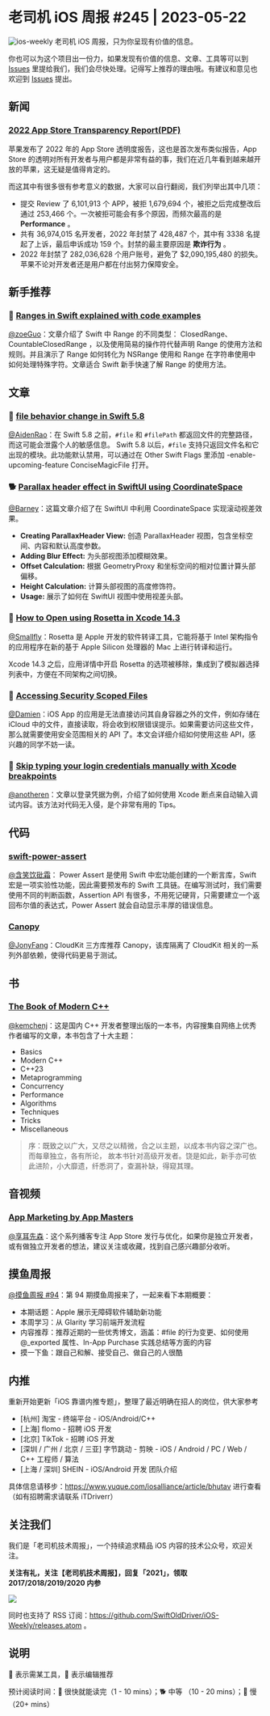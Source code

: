 # 老司机 iOS 周报 #245 | 2023-05-22

![ios-weekly](https://github.com/SwiftOldDriver/iOS-Weekly/blob/master/assets/ios-weekly.png?raw=true)
老司机 iOS 周报，只为你呈现有价值的信息。

你也可以为这个项目出一份力，如果发现有价值的信息、文章、工具等可以到 [Issues](https://github.com/SwiftOldDriver/iOS-Weekly/issues) 里提给我们，我们会尽快处理。记得写上推荐的理由哦。有建议和意见也欢迎到 [Issues](https://github.com/SwiftOldDriver/iOS-Weekly/issues) 提出。

## 新闻

### [2022 App Store Transparency Report(PDF)](https://www.apple.com/legal/more-resources/docs/2022-App-Store-Transparency-Report.pdf)

苹果发布了 2022 年的 App Store 透明度报告，这也是首次发布类似报告，App Store 的透明对所有开发者与用户都是非常有益的事，我们在近几年看到越来越开放的苹果，这无疑是值得肯定的。

而这其中有很多很有参考意义的数据，大家可以自行翻阅，我们列举出其中几项：

- 提交 Review 了 6,101,913 个 APP，被拒 1,679,694 个，被拒之后完成整改后通过 253,466 个。一次被拒可能会有多个原因，而频次最高的是 **Performance** 。
- 共有 36,974,015 名开发者，2022 年封禁了 428,487 个，其中有 3338 名提起了上诉，最后申诉成功 159 个。封禁的最主要原因是 **欺诈行为** 。
- 2022 年封禁了 282,036,628 个用户账号，避免了 $2,090,195,480 的损失。苹果不论对开发者还是用户都在付出努力保障安全。


## 新手推荐

### 🐎  [Ranges in Swift explained with code examples](https://www.avanderlee.com/swift/ranges-explained/)

[@zoeGuo](https://github.com/zoeGuo)：文章介绍了 Swift 中 Range 的不同类型： ClosedRange、CountableClosedRange ，以及使用简易的操作符代替声明 Range 的使用方法和规则。并且演示了 Range 如何转化为 NSRange 使用和 Range 在字符串使用中如何处理特殊字符。文章适合 Swift 新手快速了解 Range 的使用方法。

## 文章

### 🐎 [file behavior change in Swift 5.8](https://sarunw.com/posts/file-behavior-change/)

[@AidenRao](https://weibo.com/AidenRao)：在 Swift 5.8 之前，`#file` 和 `#filePath` 都返回文件的完整路径，而这可能会泄露个人的敏感信息。 Swift 5.8 以后，`#file`  支持只返回文件名和它出现的模块。此功能默认禁用，可以通过在 Other Swift Flags 里添加 -enable-upcoming-feature ConciseMagicFile 打开。

### 🐕 [Parallax header effect in SwiftUI using CoordinateSpace](https://arturgruchala.com/parallax-header-effect-in-swiftui-using-coordinatespace/)

[@Barney](https://github.com/BarneyZhaoooo)：这篇文章介绍了在 SwiftUI 中利用 CoordinateSpace 实现滚动视差效果。

- **Creating ParallaxHeader View:** 创造 ParallaxHeader 视图，包含坐标空间、内容和默认高度参数。
- **Adding Blur Effect:** 为头部视图添加模糊效果。
- **Offset Calculation:** 根据 GeometryProxy 和坐标空间的相对位置计算头部偏移。
- **Height Calculation:** 计算头部视图的高度修饰符。
- **Usage:** 展示了如何在 SwiftUI 视图中使用视差头部。

### 🐎 [How to Open using Rosetta in Xcode 14.3](https://sarunw.com/posts/open-using-rosetta-in-xcode-14-3/)

[@Smallfly](https://github.com/iostalks)：Rosetta 是 Apple 开发的软件转译工具，它能将基于 Intel 架构指令的应用程序在新的基于 Apple Silicon 处理器的 Mac 上进行转译和运行。

Xcode 14.3 之后，应用详情中开启 Rosetta 的选项被移除，集成到了模拟器选择列表中，方便在不同架构之间切换。


### 🐎 [Accessing Security Scoped Files](https://useyourloaf.com/blog/accessing-security-scoped-files/)

[@Damien](https://github.com/ZengyiMa)：iOS App 的应用是无法直接访问其自身容器之外的文件，例如存储在 iCloud 中的文件，直接读取，将会收到权限错误提示。如果需要访问这些文件，那么就需要使用安全范围相关的 API 了。本文会详细介绍如何使用这些 API，感兴趣的同学不妨一读。

### 🐎 [Skip typing your login credentials manually with Xcode breakpoints](https://www.danijelavrzan.com/posts/2023/04/login-xcode-breakpoint/)

[@anotheren](https://github.com/anotheren)：文章以登录凭据为例，介绍了如何使用 Xcode 断点来自动输入调试内容。该方法对代码无入侵，是个非常有用的 Tips。

## 代码

### [swift-power-assert](https://github.com/kishikawakatsumi/swift-power-assert)

[@含笑饮砒霜](https://weibo.com/chinafishnews/)： Power Assert 是使用 Swift 中宏功能创建的一个断言库，Swift 宏是一项实验性功能，因此需要预发布的 Swift 工具链。在编写测试时，我们需要使用不同的判断函数，Assertion API 有很多，不用死记硬背，只需要建立一个返回布尔值的表达式，Power Assert 就会自动显示丰厚的错误信息。

### [Canopy](https://github.com/Tact/Canopy)

[@JonyFang](https://github.com/jonyfang)：CloudKit 三方库推荐 Canopy，该库隔离了 CloudKit 相关的一系列外部依赖，使得代码更易于测试。

## 书

### [The Book of Modern C++](https://github.com/lkimuk/the-book-of-modern-cpp)

[@kemchenj](https://kemchenj.github.io/)：这是国内 C++ 开发者整理出版的一本书，内容搜集自网络上优秀作者编写的文章，本书包含了十大主题：

- Basics
- Modern C++
- C++23
- Metaprogramming
- Concurrency
- Performance
- Algorithms
- Techniques
- Tricks
- Miscellaneous

> 序：既致之以广大，又尽之以精微，合之以主题，以成本书内容之深广也。而每章独立，各有所论， 故本书针对高级开发者。饶是如此，新手亦可依此进阶，小大靡遗，纤悉洞了，查漏补缺，得窥其理。

## 音视频

### [App Marketing by App Masters](https://podcasters.spotify.com/pod/show/app-marketing-podcast)

[@享耳先森](https://github.com/iblacksun)：这个系列播客专注 App Store 发行与优化，如果你是独立开发者，或有做独立开发者的想法，建议关注或收藏，找到自己感兴趣部分收听。

## 摸鱼周报

[@摸鱼周报 #94](https://mp.weixin.qq.com/s/f2Z1VRpk4Ehh3KxuY_NrvA)：第 94 期摸鱼周报来了，一起来看下本期概要：

* 本期话题：Apple 展示无障碍软件辅助新功能
* 本周学习：从 Glarity 学习前端开发流程
* 内容推荐：推荐近期的一些优秀博文，涵盖：#file 的行为变更、如何使用 @_exported 属性、In-App Purchase 实践总结等方面的内容
* 摸一下鱼：跟自己和解、接受自己、做自己的人很酷

## 内推

重新开始更新「iOS 靠谱内推专题」，整理了最近明确在招人的岗位，供大家参考

- [杭州] 淘宝 - 终端平台 - iOS/Android/C++
- [上海] flomo - 招聘 iOS 开发
- [北京] TikTok - 招聘 iOS 开发
- [深圳 / 广州 / 北京 / 三亚] 字节跳动 - 剪映 - iOS / Android / PC / Web / C++ 工程师 / 算法
- [上海 / 深圳] SHEIN - iOS/Android 开发 团队介绍

具体信息请移步：https://www.yuque.com/iosalliance/article/bhutav 进行查看（如有招聘需求请联系 iTDriverr）

## 关注我们

我们是「老司机技术周报」，一个持续追求精品 iOS 内容的技术公众号，欢迎关注。

**关注有礼，关注【老司机技术周报】，回复「2021」，领取 2017/2018/2019/2020 内参**

![](https://github.com/SwiftOldDriver/iOS-Weekly/blob/master/assets/qrcode_for_wechat.jpg?raw=true)

同时也支持了 RSS 订阅：https://github.com/SwiftOldDriver/iOS-Weekly/releases.atom 。

## 说明

🚧 表示需某工具，🌟 表示编辑推荐

预计阅读时间：🐎 很快就能读完（1 - 10 mins）；🐕 中等 （10 - 20 mins）；🐢 慢（20+ mins）
